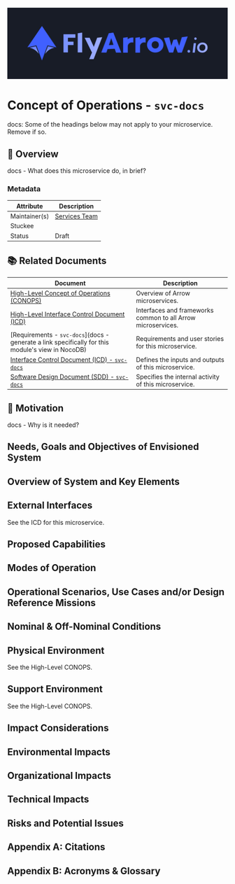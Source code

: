 ![Arrow Banner](https://github.com/Arrow-air/tf-github/raw/main/src/templates/doc-banner-services.png)

# Concept of Operations - `svc-docs`

docs: Some of the headings below may not apply to your microservice. Remove if
so.

## :telescope: Overview

docs - What does this microservice do, in brief?

### Metadata

| Attribute     | Description                                                       |
| ------------- |-------------------------------------------------------------------|
| Maintainer(s) | [Services Team](https://github.com/orgs/Arrow-air/teams/services) |
| Stuckee       |  |
| Status        | Draft     

## :books: Related Documents

Document | Description
--- | ---
[High-Level Concept of Operations (CONOPS)](https://github.com/Arrow-air/se-services/blob/develop/docs/conops.md) | Overview of Arrow microservices.
[High-Level Interface Control Document (ICD)](https://github.com/Arrow-air/se-services/blob/develop/docs/icd.md)  | Interfaces and frameworks common to all Arrow microservices.
[Requirements - `svc-docs`](docs - generate a link specifically for this module's view in NocoDB) | Requirements and user stories for this microservice.
[Interface Control Document (ICD) - `svc-docs`](./icd.md) | Defines the inputs and outputs of this microservice.
[Software Design Document (SDD) - `svc-docs`](./sdd.md) | Specifies the internal activity of this microservice.

## :raised_hands: Motivation

docs - Why is it needed?

## Needs, Goals and Objectives of Envisioned System

## Overview of System and Key Elements

## External Interfaces
See the ICD for this microservice.

## Proposed Capabilities

## Modes of Operation

## Operational Scenarios, Use Cases and/or Design Reference Missions

## Nominal & Off-Nominal Conditions

## Physical Environment

See the High-Level CONOPS.

## Support Environment

See the High-Level CONOPS.

## Impact Considerations

## Environmental Impacts

## Organizational Impacts

## Technical Impacts

## Risks and Potential Issues

## Appendix A: Citations

## Appendix B: Acronyms & Glossary
